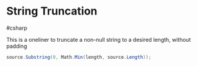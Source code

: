 # String Truncation
#csharp 

This is a oneliner to truncate a non-null string to a desired length, without padding

```csharp
source.Substring(0, Math.Min(length, source.Length));
```
